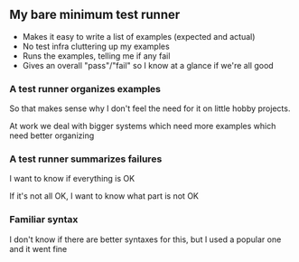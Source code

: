 ## My bare minimum test runner

- Makes it easy to write a list of examples (expected and actual)
- No test infra cluttering up my examples
- Runs the examples, telling me if any fail
- Gives an overall "pass"/"fail" so I know at a glance if we're all good

### A test runner organizes examples

So that makes sense why I don't feel the need for it on little hobby projects.

At work we deal with bigger systems which need more examples which need better organizing

### A test runner summarizes failures

I want to know if everything is OK

If it's not all OK, I want to know what part is not OK

### Familiar syntax

I don't know if there are better syntaxes for this, but I used a popular one and it went
fine
